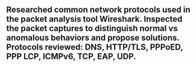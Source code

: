 ##  Researched common network protocols used in the packet analysis tool Wireshark. Inspected the packet captures to distinguish normal vs anomalous behaviors and propose solutions. Protocols reviewed: DNS, HTTP/TLS, PPPoED, PPP LCP, ICMPv6, TCP, EAP, UDP.
